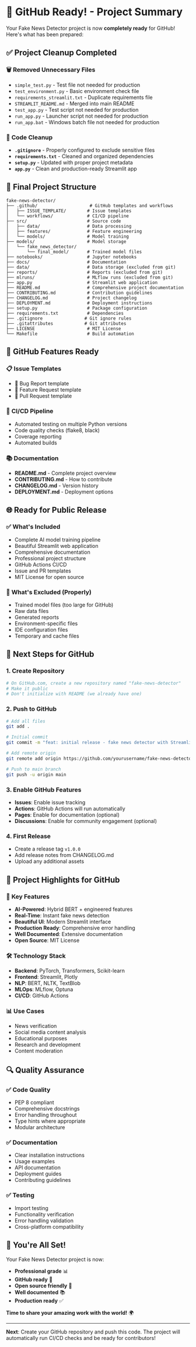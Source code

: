 # 🚀 GitHub Ready! - Project Summary

Your Fake News Detector project is now **completely ready** for GitHub! Here's what has been prepared:

## ✅ **Project Cleanup Completed**

### 🗑️ **Removed Unnecessary Files**
- `simple_test.py` - Test file not needed for production
- `test_environment.py` - Basic environment check file
- `requirements_streamlit.txt` - Duplicate requirements file
- `STREAMLIT_README.md` - Merged into main README
- `test_app.py` - Test script not needed for production
- `run_app.py` - Launcher script not needed for production
- `run_app.bat` - Windows batch file not needed for production

### 🧹 **Code Cleanup**
- **`.gitignore`** - Properly configured to exclude sensitive files
- **`requirements.txt`** - Cleaned and organized dependencies
- **`setup.py`** - Updated with proper project metadata
- **`app.py`** - Clean and production-ready Streamlit app

## 📁 **Final Project Structure**

```
fake-news-detector/
├── .github/                    # GitHub templates and workflows
│   ├── ISSUE_TEMPLATE/        # Issue templates
│   └── workflows/             # CI/CD pipeline
├── src/                       # Source code
│   ├── data/                  # Data processing
│   ├── features/              # Feature engineering
│   └── models/                # Model training
├── models/                    # Model storage
│   └── fake_news_detector/
│       └── final_model/       # Trained model files
├── notebooks/                 # Jupyter notebooks
├── docs/                      # Documentation
├── data/                      # Data storage (excluded from git)
├── reports/                   # Reports (excluded from git)
├── mlruns/                    # MLflow runs (excluded from git)
├── app.py                     # Streamlit web application
├── README.md                  # Comprehensive project documentation
├── CONTRIBUTING.md            # Contribution guidelines
├── CHANGELOG.md               # Project changelog
├── DEPLOYMENT.md              # Deployment instructions
├── setup.py                   # Package configuration
├── requirements.txt           # Dependencies
├── .gitignore                # Git ignore rules
├── .gitattributes            # Git attributes
├── LICENSE                    # MIT License
└── Makefile                   # Build automation
```

## 🚀 **GitHub Features Ready**

### 📋 **Issue Templates**
- 🐛 Bug Report template
- 🚀 Feature Request template
- 📝 Pull Request template

### 🔄 **CI/CD Pipeline**
- Automated testing on multiple Python versions
- Code quality checks (flake8, black)
- Coverage reporting
- Automated builds

### 📚 **Documentation**
- **README.md** - Complete project overview
- **CONTRIBUTING.md** - How to contribute
- **CHANGELOG.md** - Version history
- **DEPLOYMENT.md** - Deployment options

## 🌐 **Ready for Public Release**

### ✅ **What's Included**
- Complete AI model training pipeline
- Beautiful Streamlit web application
- Comprehensive documentation
- Professional project structure
- GitHub Actions CI/CD
- Issue and PR templates
- MIT License for open source

### 🚫 **What's Excluded (Properly)**
- Trained model files (too large for GitHub)
- Raw data files
- Generated reports
- Environment-specific files
- IDE configuration files
- Temporary and cache files

## 🚀 **Next Steps for GitHub**

### 1. **Create Repository**
```bash
# On GitHub.com, create a new repository named "fake-news-detector"
# Make it public
# Don't initialize with README (we already have one)
```

### 2. **Push to GitHub**
```bash
# Add all files
git add .

# Initial commit
git commit -m "feat: initial release - fake news detector with Streamlit app"

# Add remote origin
git remote add origin https://github.com/yourusername/fake-news-detector.git

# Push to main branch
git push -u origin main
```

### 3. **Enable GitHub Features**
- **Issues**: Enable issue tracking
- **Actions**: GitHub Actions will run automatically
- **Pages**: Enable for documentation (optional)
- **Discussions**: Enable for community engagement (optional)

### 4. **First Release**
- Create a release tag `v1.0.0`
- Add release notes from CHANGELOG.md
- Upload any additional assets

## 🎯 **Project Highlights for GitHub**

### 🌟 **Key Features**
- **AI-Powered**: Hybrid BERT + engineered features
- **Real-Time**: Instant fake news detection
- **Beautiful UI**: Modern Streamlit interface
- **Production Ready**: Comprehensive error handling
- **Well Documented**: Extensive documentation
- **Open Source**: MIT License

### 🛠️ **Technology Stack**
- **Backend**: PyTorch, Transformers, Scikit-learn
- **Frontend**: Streamlit, Plotly
- **NLP**: BERT, NLTK, TextBlob
- **MLOps**: MLflow, Optuna
- **CI/CD**: GitHub Actions

### 📊 **Use Cases**
- News verification
- Social media content analysis
- Educational purposes
- Research and development
- Content moderation

## 🔍 **Quality Assurance**

### ✅ **Code Quality**
- PEP 8 compliant
- Comprehensive docstrings
- Error handling throughout
- Type hints where appropriate
- Modular architecture

### ✅ **Documentation**
- Clear installation instructions
- Usage examples
- API documentation
- Deployment guides
- Contributing guidelines

### ✅ **Testing**
- Import testing
- Functionality verification
- Error handling validation
- Cross-platform compatibility

## 🎉 **You're All Set!**

Your Fake News Detector project is now:
- **Professional grade** 📊
- **GitHub ready** 🚀
- **Open source friendly** 🤝
- **Well documented** 📚
- **Production ready** ✅

**Time to share your amazing work with the world!** 🌍

---

**Next**: Create your GitHub repository and push this code. The project will automatically run CI/CD checks and be ready for contributors!
